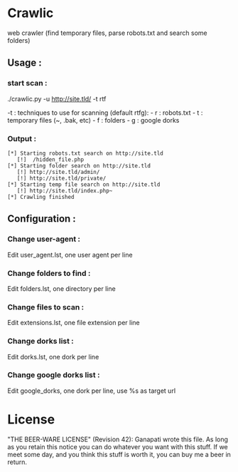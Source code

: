 Crawlic
=======

web crawler (find temporary files, parse robots.txt and search some folders)

Usage :
-------
### start scan :
./crawlic.py -u http://site.tld/ -t rtf

-t : techniques to use for scanning (default rtfg):
    - r : robots.txt
    - t : temporary files (~, .bak, etc)
    - f : folders
    - g : google dorks

### Output :

    [*] Starting robots.txt search on http://site.tld
       [!]  /hidden_file.php
    [*] Starting folder search on http://site.tld
       [!] http://site.tld/admin/
       [!] http://site.tld/private/
    [*] Starting temp file search on http://site.tld
       [!] http://site.tld/index.php~
    [*] Crawling finished

Configuration :
---------------

### Change user-agent :

Edit user_agent.lst, one user agent per line

### Change folders to find :

Edit folders.lst, one directory per line

### Change files to scan :

Edit extensions.lst, one file extension per line

### Change dorks list :

Edit dorks.lst, one dork per line

### Change google dorks list :

Edit google_dorks, one dork per line, use %s as target url

License
=======

"THE BEER-WARE LICENSE" (Revision 42):
Ganapati wrote this file. As long as you retain this notice you
can do whatever you want with this stuff. If we meet some day, and you think
this stuff is worth it, you can buy me a beer in return.
